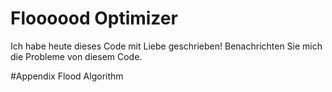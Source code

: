 # Floooood Optimizer
Ich habe heute dieses Code mit Liebe geschrieben!
Benachrichten Sie mich die Probleme von diesem Code.

#Appendix
Flood Algorithm